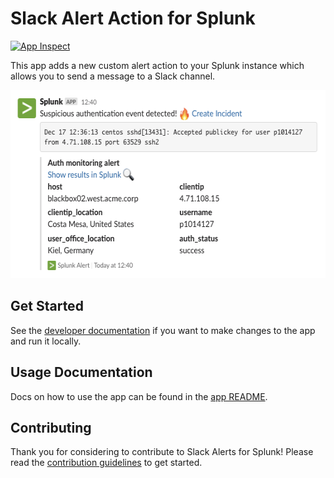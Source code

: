 # Slack Alert Action for Splunk

[![App Inspect](https://github.com/ziegfried/splunk-slack-alerts/workflows/App%20Inspect/badge.svg)](https://github.com/ziegfried/splunk-slack-alerts/actions?query=workflow%3A"App+Inspect"+branch%3Amaster)

This app adds a new custom alert action to your Splunk instance which allows you to send a message to a Slack channel.

<div align="center">
    <img src="./screenshots/message_example.png?raw=true" width="569" height="301" alt="Example Screnshot" />
</div>

## Get Started

See the [developer documentation](./DEVELOPING.md) if you want to make changes to the app and run it locally.

## Usage Documentation

Docs on how to use the app can be found in the [app README](./src/app/README.md).

## Contributing

Thank you for considering to contribute to Slack Alerts for Splunk! Please read the [contribution guidelines](./CONTRIBUTING.md) to get started.
